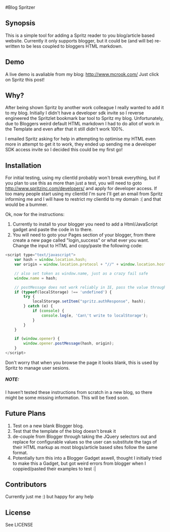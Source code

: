 #Blog Spritzer

## Synopsis

This is a simple tool for adding a Spritz reader to you blog/article based website.
Currently it only supports blogger, but it could be (and will be) re-written to be less coupled to bloggers HTML markdown.

## Demo
A live demo is avaliable from my blog: http://www.mcrook.com/
Just click on Spritz this post!

## Why?

After being shown Spritz by another work colleague I really wanted to add it to my blog. Initially I didn't have a developer sdk invite so I reverse engineered the Spritzlet bookmark bar tool to Spritz my blog. Unfortunately, due to Bloggers weird default HTML markdown I had to do allot of work in the Template and even after that it still didn't work 100%.

I emailed Spritz asking for help in attempting to optimise my HTML even more in attempt to get it to work, they ended up sending me  a developer SDK access invite so I decided this could be my first go!

## Installation

For initial testing, using my clientId probably won't break everything, but if you plan to use this as more than just a test, you will need to goto http://www.spritzinc.com/developers/ and apply for developer access. If too many people start using my clientId I'm sure I'll get an email from Spritz informing me and I will have to restrict my clientId to my domain :( and that would be a bummer.

Ok, now for the instructions:
1. Currently to install to your blogger you need to add a Html/JavaScript gadget and paste the code in to there.
2. You will need to goto your Pages section of your blogger, from there create a new page called "login_success" or what ever you want. Change the input to HTML and copy/paste the following code:

```javascript
<script type="text/javascript">
    var hash = window.location.hash;
    var origin = window.location.protocol + "//" + window.location.host;

    // also set token as window.name, just as a crazy fail safe
    window.name = hash;

    // postMessage does not work reliably in IE, pass the value through localStorage
    if (typeof(localStorage) !== 'undefined') {
        try {
            localStorage.setItem("spritz.authResponse", hash);
        } catch (e) {
            if (console) {
                console.log(e, 'Can\'t write to localStorage');
            }
        }
    }

    if (window.opener) {
        window.opener.postMessage(hash, origin);
    }
</script>
```

Don't worry that when you browse the page it looks blank, this is used by Spritz to manage user sesions.

##### NOTE:
I haven’t tested these instructions from scratch in a new blog, so there might be some missing information. This will be fixed soon.

## Future Plans
1. Test on a new blank Blogger blog.
2. Test that the template of the blog doesn't break it
3. de-couple from Blogger through taking the JQuery selectors out and replace for configurable values so the user can substitute the tags of their HTML markup as most blogs/article based sites follow the same format.
4. Potentially turn this into a Blogger Gadget aswell, thought I initially tried to make this a Gadget, but got weird errors from blogger when I coppied/pasted their examples to test :|

## Contributors

Currently just me :) but happy for any help

## License

See LICENSE
